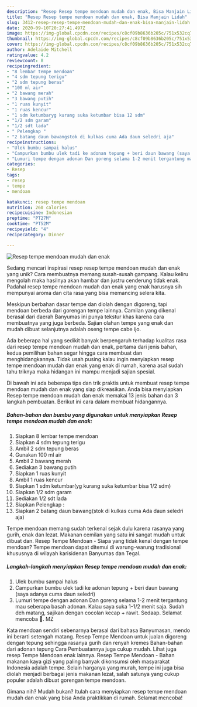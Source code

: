 ```yaml
---
description: "Resep Resep tempe mendoan mudah dan enak, Bisa Manjain Lidah"
title: "Resep Resep tempe mendoan mudah dan enak, Bisa Manjain Lidah"
slug: 3412-resep-resep-tempe-mendoan-mudah-dan-enak-bisa-manjain-lidah
date: 2020-09-10T20:27:41.497Z
image: https://img-global.cpcdn.com/recipes/c8cf09b8636b205c/751x532cq70/resep-tempe-mendoan-mudah-dan-enak-foto-resep-utama.jpg
thumbnail: https://img-global.cpcdn.com/recipes/c8cf09b8636b205c/751x532cq70/resep-tempe-mendoan-mudah-dan-enak-foto-resep-utama.jpg
cover: https://img-global.cpcdn.com/recipes/c8cf09b8636b205c/751x532cq70/resep-tempe-mendoan-mudah-dan-enak-foto-resep-utama.jpg
author: Adelaide Mitchell
ratingvalue: 4.2
reviewcount: 8
recipeingredient:
- "8 lembar tempe mendoan"
- "4 sdm tepung terigu"
- "2 sdm tepung beras"
- "100 ml air"
- "2 bawang merah"
- "3 bawang putih"
- "1 ruas kunyit"
- "1 ruas kencur"
- "1 sdm ketumbaryg kurang suka ketumbar bisa 12 sdm"
- "1/2 sdm garam"
- "1/2 sdt lada"
- " Pelengkap "
- "2 batang daun bawangstok di kulkas cuma Ada daun seledri aja"
recipeinstructions:
- "Ulek bumbu sampai halus"
- "Campurkan bumbu ulek tadi ke adonan tepung + beri daun bawang (saya adanya cuma daun seledri)"
- "Lumuri tempe dengan adonan Dan goreng selama 1-2 menit tergantung mau seberapa basah adonan. Kalau saya suka 1-1/2 menit saja. Sudah deh matang, sajikan dengan cocolan kecap + rawit. Sedaap. Selamat mencoba 🙂. MZ"
categories:
- Resep
tags:
- resep
- tempe
- mendoan

katakunci: resep tempe mendoan 
nutrition: 260 calories
recipecuisine: Indonesian
preptime: "PT27M"
cooktime: "PT52M"
recipeyield: "4"
recipecategory: Dinner

---
```



![Resep tempe mendoan mudah dan enak](https://img-global.cpcdn.com/recipes/c8cf09b8636b205c/751x532cq70/resep-tempe-mendoan-mudah-dan-enak-foto-resep-utama.jpg)

Sedang mencari inspirasi resep resep tempe mendoan mudah dan enak yang unik? Cara membuatnya memang susah-susah gampang. Kalau keliru mengolah maka hasilnya akan hambar dan justru cenderung tidak enak. Padahal resep tempe mendoan mudah dan enak yang enak harusnya sih mempunyai aroma dan cita rasa yang bisa memancing selera kita.

Meskipun berbahan dasar tempe dan diolah dengan digoreng, tapi mendoan berbeda dari gorengan tempe lainnya. Camilan yang dikenal berasal dari daerah Banyumas ini punya tekstur khas karena cara membuatnya yang juga berbeda. Sajian olahan tempe yang enak dan mudah dibuat selanjutnya adalah oseng tempe cabe ijo.

Ada beberapa hal yang sedikit banyak berpengaruh terhadap kualitas rasa dari resep tempe mendoan mudah dan enak, pertama dari jenis bahan, kedua pemilihan bahan segar hingga cara membuat dan menghidangkannya. Tidak usah pusing kalau ingin menyiapkan resep tempe mendoan mudah dan enak yang enak di rumah, karena asal sudah tahu triknya maka hidangan ini mampu menjadi sajian spesial.


Di bawah ini ada beberapa tips dan trik praktis untuk membuat resep tempe mendoan mudah dan enak yang siap dikreasikan. Anda bisa menyiapkan Resep tempe mendoan mudah dan enak memakai 13 jenis bahan dan 3 langkah pembuatan. Berikut ini cara dalam membuat hidangannya.

<!--inarticleads1-->

##### Bahan-bahan dan bumbu yang digunakan untuk menyiapkan Resep tempe mendoan mudah dan enak:

1. Siapkan 8 lembar tempe mendoan
1. Siapkan 4 sdm tepung terigu
1. Ambil 2 sdm tepung beras
1. Gunakan 100 ml air
1. Ambil 2 bawang merah
1. Sediakan 3 bawang putih
1. Siapkan 1 ruas kunyit
1. Ambil 1 ruas kencur
1. Siapkan 1 sdm ketumbar(yg kurang suka ketumbar bisa 1/2 sdm)
1. Siapkan 1/2 sdm garam
1. Sediakan 1/2 sdt lada
1. Siapkan  Pelengkap :
1. Siapkan 2 batang daun bawang(stok di kulkas cuma Ada daun seledri aja)


Tempe mendoan memang sudah terkenal sejak dulu karena rasanya yang gurih, enak dan lezat. Makanan cemilan yang satu ini sangat mudah untuk dibuat dan. Resep Tempe Mendoan - Siapa yang tidak kenal dengan tempe mendoan? Tempe mendoan dapat ditemui di warung-warung tradisional khususnya di wilayah karisidenan Banyumas dan Tegal. 

<!--inarticleads2-->

##### Langkah-langkah menyiapkan Resep tempe mendoan mudah dan enak:

1. Ulek bumbu sampai halus
1. Campurkan bumbu ulek tadi ke adonan tepung + beri daun bawang (saya adanya cuma daun seledri)
1. Lumuri tempe dengan adonan Dan goreng selama 1-2 menit tergantung mau seberapa basah adonan. Kalau saya suka 1-1/2 menit saja. Sudah deh matang, sajikan dengan cocolan kecap + rawit. Sedaap. Selamat mencoba 🙂. MZ


Kata mendoan sendiri sebenarnya berasal dari bahasa Banyumasan, mendo ini berarti setengah matang. Resep Tempe Mendoan untuk jualan digoreng dengan tepung sehingga rasanya gurih dan renyah kremes Bahan-bahan dari adonan tepung Cara Pembuatannya juga cukup mudah. Lihat juga resep Tempe Mendoan enak lainnya. Resep Tempe Mendoan - Bahan makanan kaya gizi yang paling banyak dikonsumsi oleh masyarakat Indonesia adalah tempe. Selain harganya yang murah, tempe ini juga bisa diolah menjadi berbagai jenis makanan lezat, salah satunya yang cukup populer adalah dibuat gorengan tempe mendoan. 

Gimana nih? Mudah bukan? Itulah cara menyiapkan resep tempe mendoan mudah dan enak yang bisa Anda praktikkan di rumah. Selamat mencoba!
